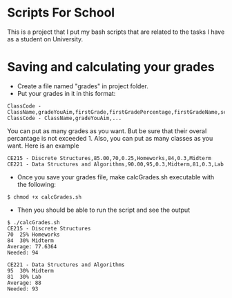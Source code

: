 # Scripts For School

This is a project that I put my bash scripts that are related to the tasks I have as a student on University.

# Saving and calculating your grades

- Create a file named "grades" in project folder.
- Put your grades in it in this format:

```
ClassCode - ClassName,gradeYouAim,firstGrade,firstGradePercentage,firstGradeName,secondGrade,secondGradePercentage,secondGradeName...
ClassCode - ClassName,gradeYouAim,...
```

You can put as many grades as you want. But be sure that their overal percantage is not exceeded 1.
Also, you can put as many classes as you want.
Here is an example

```
CE215 - Discrete Structures,85.00,70,0.25,Homeworks,84,0.3,Midterm
CE221 - Data Structures and Algorithms,90.00,95,0.3,Midterm,81,0.3,Lab
```

- Once you save your grades file, make calcGrades.sh executable with the following:

```
$ chmod +x calcGrades.sh
```

- Then you should be able to run the script and see the output

```
$ ./calcGrades.sh
CE215 - Discrete Structures
70	25%	Homeworks
84	30%	Midterm
Average: 77.6364
Needed: 94

CE221 - Data Structures and Algorithms
95	30%	Midterm
81	30%	Lab
Average: 88
Needed: 93

```
